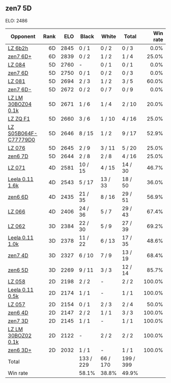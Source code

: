 ## zen7 5D ##

ELO: 2486

Opponent | Rank | ELO | Black | White | Total | Win rate
---------|-----:|----:|-------|-------|-------|-------:
[LZ 6b2h](LZ%206b2h.md) | 6D | 2845 | 0 / 1 | 0 / 2 | 0 / 3 | 0.0%
[zen7 6D+](zen7%206D+.md) | 6D | 2839 | 0 / 2 | 1 / 2 | 1 / 4 | 25.0%
[LZ 084](LZ%20084.md) | 5D | 2760 | - | 0 / 1 | 0 / 1 | 0.0%
[zen7 6D](zen7%206D.md) | 5D | 2750 | 0 / 1 | 0 / 2 | 0 / 3 | 0.0%
[LZ 081](LZ%20081.md) | 5D | 2694 | 2 / 3 | 1 / 2 | 3 / 5 | 60.0%
[zen7 6D-](zen7%206D-.md) | 5D | 2672 | 0 / 2 | 0 / 7 | 0 / 9 | 0.0%
[LZ LM 30BOZ04 0.1k](LZ%20LM%2030BOZ04%200.1k.md) | 5D | 2671 | 1 / 6 | 1 / 4 | 2 / 10 | 20.0%
[LZ ZQ F1](LZ%20ZQ%20F1.md) | 5D | 2660 | 3 / 6 | 1 / 10 | 4 / 16 | 25.0%
[LZ S05B064F-C77779D0](LZ%20S05B064F-C77779D0.md) | 5D | 2646 | 8 / 15 | 1 / 2 | 9 / 17 | 52.9%
[LZ 076](LZ%20076.md) | 5D | 2645 | 2 / 9 | 3 / 11 | 5 / 20 | 25.0%
[zen6 7D](zen6%207D.md) | 5D | 2644 | 2 / 8 | 2 / 8 | 4 / 16 | 25.0%
[LZ 071](LZ%20071.md) | 4D | 2581 | 10 / 15 | 4 / 15 | 14 / 30 | 46.7%
[Leela 0.11 1.6k](Leela%200.11%201.6k.md) | 4D | 2543 | 5 / 17 | 13 / 33 | 18 / 50 | 36.0%
[zen6 6D](zen6%206D.md) | 4D | 2435 | 21 / 35 | 8 / 16 | 29 / 51 | 56.9%
[LZ 066](LZ%20066.md) | 4D | 2406 | 24 / 36 | 5 / 7 | 29 / 43 | 67.4%
[LZ 062](LZ%20062.md) | 3D | 2384 | 22 / 30 | 5 / 9 | 27 / 39 | 69.2%
[Leela 0.11 1.0k](Leela%200.11%201.0k.md) | 3D | 2378 | 11 / 22 | 6 / 13 | 17 / 35 | 48.6%
[zen7 4D](zen7%204D.md) | 3D | 2327 | 6 / 10 | 7 / 9 | 13 / 19 | 68.4%
[zen6 5D](zen6%205D.md) | 3D | 2269 | 9 / 11 | 3 / 3 | 12 / 14 | 85.7%
[LZ 058](LZ%20058.md) | 2D | 2198 | 2 / 2 | - | 2 / 2 | 100.0%
[Leela 0.11 0.5k](Leela%200.11%200.5k.md) | 2D | 2174 | 1 / 1 | - | 1 / 1 | 100.0%
[LZ 057](LZ%20057.md) | 2D | 2154 | 0 / 1 | 2 / 3 | 2 / 4 | 50.0%
[zen6 4D](zen6%204D.md) | 2D | 2147 | 2 / 2 | 1 / 1 | 3 / 3 | 100.0%
[zen7 3D](zen7%203D.md) | 2D | 2145 | 1 / 1 | - | 1 / 1 | 100.0%
[LZ LM 30BOZ02 0.1k](LZ%20LM%2030BOZ02%200.1k.md) | 2D | 2122 | - | 2 / 2 | 2 / 2 | 100.0%
[zen6 3D+](zen6%203D+.md) | 2D | 2032 | 1 / 1 | - | 1 / 1 | 100.0%
Total | | | 133 / 229 | 66 / 170 | 199 / 399 | 
Win rate| | | 58.1% | 38.8% | 49.9% | 

